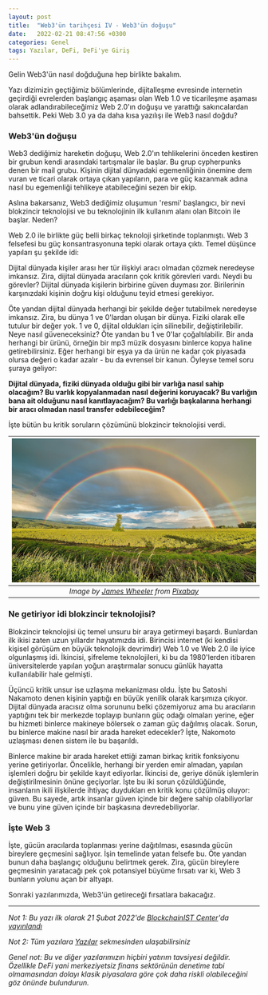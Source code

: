 ```yaml
---
layout: post
title:  "Web3'ün tarihçesi IV - Web3'ün doğuşu"
date:   2022-02-21 08:47:56 +0300
categories: Genel
tags: Yazılar, DeFi, DeFi'ye Giriş
---
```


Gelin Web3'ün nasıl doğduğuna hep birlikte bakalım. 

Yazı dizimizin geçtiğimiz bölümlerinde, dijitalleşme evresinde internetin geçirdiği evrelerden başlangıç aşaması olan Web 1.0 ve ticarileşme aşaması olarak adlandırabileceğimiz Web 2.0'ın doğuşu ve yarattığı sakıncalardan bahsettik. Peki Web 3.0 ya da daha kısa yazılışı ile Web3 nasıl doğdu?

### Web3'ün doğuşu
Web3 dediğimiz hareketin doğuşu, Web 2.0'ın tehlikelerini önceden kestiren bir grubun kendi arasındaki tartışmalar ile başlar. Bu grup cypherpunks denen bir mail grubu. Kişinin dijital dünyadaki egemenliğinin önemine dem vuran ve ticari olarak ortaya çıkan yapıların, para ve güç kazanmak adına nasıl bu egemenliği tehlikeye atabileceğini sezen bir ekip. 

Aslına bakarsanız, Web3 dediğimiz oluşumun 'resmi' başlangıcı, bir nevi blokzincir teknolojisi ve bu teknolojinin ilk kullanım alanı olan Bitcoin ile başlar. Neden? 

Web 2.0 ile birlikte güç belli birkaç teknoloji şirketinde toplanmıştı. Web 3 felsefesi bu güç konsantrasyonuna tepki olarak ortaya çıktı. Temel düşünce yapıları şu şekilde idi:

Dijital dünyada kişiler arası her tür ilişkiyi  aracı olmadan çözmek neredeyse imkansız. Zira, dijital dünyada aracıların çok kritik görevleri vardı. Neydi bu görevler? Dijital dünyada kişilerin birbirine güven duyması zor. Birilerinin karşınızdaki kişinin doğru kişi olduğunu teyid etmesi gerekiyor. 

Öte yandan dijital dünyada herhangi bir şekilde değer tutabilmek neredeyse imkansız. Zira, bu dünya 1 ve 0'lardan oluşan bir dünya. Fiziki olarak elle tutulur bir değer yok. 1 ve 0, dijital oldukları için silinebilir, değiştirilebilir. Neye nasıl güveneceksiniz? Öte yandan bu 1 ve 0'lar çoğaltılabilir. Bir anda herhangi bir ürünü, örneğin bir mp3 müzik dosyasını binlerce kopya haline getirebilirsiniz. Eğer herhangi bir eşya ya da ürün ne kadar çok piyasada olursa değeri o kadar azalır - bu da evrensel bir kanun. Öyleyse temel soru şuraya geliyor: 

**Dijital dünyada, fiziki dünyada olduğu gibi bir varlığa nasıl sahip olacağım? Bu varlık kopyalanmadan nasıl değerini koruyacak? Bu varlığın bana ait olduğunu nasıl kanıtlayacağım? Bu varlığı başkalarına herhangi bir aracı olmadan nasıl transfer edebileceğim?**

İşte bütün bu kritik soruların çözümünü blokzincir teknolojisi verdi. 

| ![cage](/assets/british-columbia-3785254_800.jpg)|
|:--:| 
| *Image by [James Wheeler](https://pixabay.com/users/jameswheeler-5314099/) from [Pixabay](https://pixabay.com/)*|

### Ne getiriyor idi blokzincir teknolojisi?
Blokzincir teknolojisi üç temel unsuru bir araya getirmeyi başardı. Bunlardan ilk ikisi zaten uzun yıllardır hayatımızda idi. Birincisi internet (ki kendisi kişisel görüşüm en büyük teknolojik devrimdir) Web 1.0 ve Web 2.0 ile iyice olgunlaşmış idi. İkincisi, şifreleme teknolojileri, ki bu da 1980'lerden itibaren üniversitelerde yapılan yoğun araştırmalar sonucu günlük hayatta kullanılabilir hale gelmişti. 

Üçüncü kritik unsur ise uzlaşma mekanizması oldu. İşte bu Satoshi Nakamoto denen kişinin yaptığı en büyük yenilik olarak karşımıza çıkıyor. Dijital dünyada aracısız olma sorununu belki çözemiyoruz ama bu aracıların yaptığını tek bir merkezde toplayıp bunların güç odağı olmaları yerine, eğer bu hizmeti binlerce makineye bölersek o zaman güç dağılmış olacak. Sorun, bu binlerce makine nasıl bir arada hareket edecekler? İşte, Nakomoto uzlaşması denen sistem ile bu başarıldı. 

Binlerce makine bir arada hareket ettiği zaman birkaç kritik fonksiyonu yerine getiriyorlar. Öncelikle, herhangi bir yerden emir almadan, yapılan işlemleri doğru bir şekilde kayıt ediyorlar. İkincisi de, geriye dönük işlemlerin değiştirilmesinin önüne geçiyorlar. İşte bu iki sorun çözüldüğünde, insanların ikili ilişkilerde ihtiyaç duydukları en kritik konu çözülmüş oluyor: güven. Bu sayede, artık insanlar güven içinde bir değere sahip olabiliyorlar ve bunu yine güven içinde bir başkasına devredebiliyorlar. 

### İşte Web 3
İşte, gücün aracılarda toplanması yerine dağıtılması, esasında gücün bireylere geçmesini sağlıyor. İşin temelinde yatan felsefe bu. Öte yandan bunun daha başlangıç olduğunu belirtmek gerek. Zira, gücün bireylere geçmesinin yaratacağı pek çok potansiyel büyüme fırsatı var ki, Web 3 bunların yolunu açan bir altyapı. 

Sonraki yazılarımızda, Web3'ün getireceği fırsatlara bakacağız. 

---

*Not 1: Bu yazı ilk olarak 21 Şubat 2022'de [BlockchainIST Center](https://medium.com/blockchainist-center)'da [yayınlandı](https://medium.com/blockchainist-center/web3%C3%BCn-tarih%C3%A7esi-iv-web3-%C3%BCn-do%C4%9Fu%C5%9Fu-306baf434221)*

*Not 2: Tüm yazılara [Yazılar](/articles/) sekmesinden ulaşabilirsiniz*

*Genel not: Bu ve diğer yazılarımızın hiçbiri yatırım tavsiyesi değildir. Özellikle DeFi yani merkeziyetsiz finans sektörünün denetime tabi olmamasından dolayı klasik piyasalara göre çok daha riskli olabileceğini göz önünde bulundurun.* 
